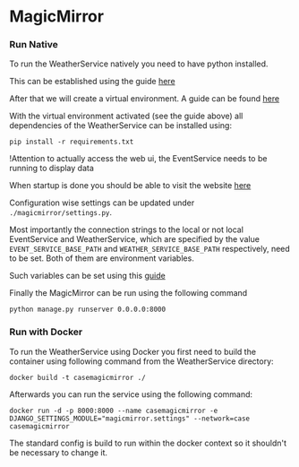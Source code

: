 # MagicMirror


### Run Native

To run the WeatherService natively you need to have python installed.

This can be established using the guide [here](https://realpython.com/installing-python/)

After that we will create a virtual environment. A guide can be found [here](https://www.freecodecamp.org/news/how-to-setup-virtual-environments-in-python/)

With the virtual environment activated (see the guide above) all dependencies of the WeatherService can be installed using:

`pip install -r requirements.txt`

!Attention to actually access the web ui, the EventService needs to be running to display data

When startup is done you should be able to visit the website [here](http://127.0.0.1:8000/magicui)

Configuration wise settings can be updated under `./magicmirror/settings.py`. 

Most importantly the connection strings to the local or not local EventService and WeatherService, which are specified by the value `EVENT_SERVICE_BASE_PATH` and `WEATHER_SERVICE_BASE_PATH` respectively, need to be set. Both of them are environment variables.

Such variables can be set using this [guide](https://www.twilio.com/blog/2017/01/how-to-set-environment-variables.html)


Finally the MagicMirror can be run using the following command

`python manage.py runserver 0.0.0.0:8000`

### Run with Docker
To run the WeatherService using Docker you first need to build the container using following command from the WeatherService directory:

`docker build -t casemagicmirror ./`

Afterwards you can run the service using the following command:

`docker run -d -p 8000:8000 --name casemagicmirror -e DJANGO_SETTINGS_MODULE="magicmirror.settings" --network=case casemagicmirror`

The standard config is build to run within the docker context so it shouldn't be necessary to change it.